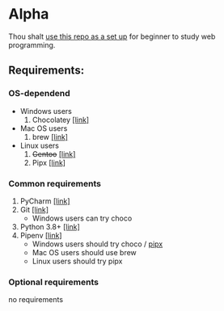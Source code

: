# Alpha

Thou shalt [use this repo as a set up](https://github.com/tgrx/tms-template/generate) for beginner to study web programming.

## Requirements:

### OS-dependend
- Windows users
    1. Chocolatey [[link]](https://chocolatey.org/)
- Mac OS users
    1. brew [[link]](https://brew.sh/)
- Linux users
    1. ~~Gentoo~~ [[link]](https://www.gentoo.org/)
    1. Pipx [[link]](https://pipxproject.github.io/pipx/)

### Common requirements

1. PyCharm [[link]](https://www.jetbrains.com/pycharm/)
1. Git [[link]](https://git-scm.com/)
    - Windows users can try choco
1. Python 3.8+ [[link]](https://www.python.org/downloads/)
1. Pipenv [[link]](https://pipenv.pypa.io/en/latest/install/#installing-pipenv)
    - Windows users should try choco / [pipx](https://pipxproject.github.io/pipx/)
    - Mac OS users should use brew
    - Linux users should try pipx

### Optional requirements

no requirements
